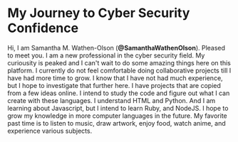 <HTML>
  <HEAD>
    <H1>My Journey to Cyber Security Confidence</H1>
  </HEAD>
  <BODY>Hi, I am Samantha M. Wathen-Olson (<b>@SamanthaWathenOlson</b>). Pleased to meet you. I am a new professional in the cyber security field. My curiousity is peaked and I can't wait to do some amazing things here on this platform. I currently do not feel comfortable doing collaborative projects till I have had more time to grow. I know that I have not had much experience, but I hope to investigate that further here. I have projects that are copied from a few ideas online. I intend to study the code and figure out what I can create with these languages. I understand HTML and Python. And I am learning about Javascript, but I intend to learn Ruby, and NodeJS. I hope to grow my knowledge in more computer languages in the future. My favorite past time is to listen to music, draw artwork, enjoy food, watch anime, and experience various subjects.
  </BODY>
  </HTML>



<!---
SamanthaWathenOlson/SamanthaWathenOlson is a ✨ special ✨ repository because its `README.md` (this file) appears on your GitHub profile.
You can click the Preview link to take a look at your changes.
--->
